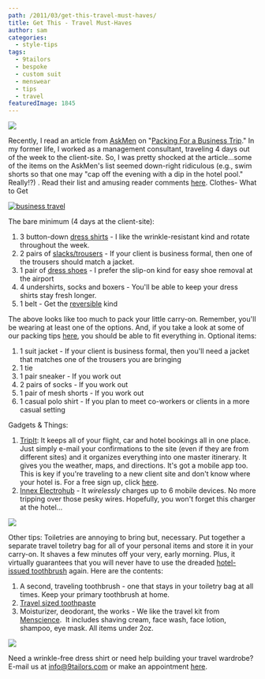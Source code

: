 ```yaml
---
path: /2011/03/get-this-travel-must-haves/
title: Get This - Travel Must-Haves
author: sam
categories: 
  - style-tips
tags: 
  - 9tailors
  - bespoke
  - custom suit
  - menswear
  - tips
  - travel
featuredImage: 1845
---
```

[![](http://businesstravelalmanac.com/wp-content/uploads/2010/08/business-travel.jpg)](http://businesstravelalmanac.com/wp-content/uploads/2010/08/business-travel.jpg)

Recently, I read an article from [AskMen](http://www.askmen.com/) on "[Packing For a Business Trip](http://www.askmen.com/fashion/fashiontip_300/366_fashion_advice.html)." In my former life, I worked as a management consultant, traveling 4 days out of the week to the client-site. So, I was pretty shocked at the article...some of the items on the AskMen's list seemed down-right ridiculous (e.g., swim shorts so that one may "cap off the evening with a dip in the hotel pool." Really!?) . Read their list and amusing reader comments [here](http://www.askmen.com/fashion/fashiontip_300/366b_fashion_advice.html). Clothes- What to Get

[![business travel](http://www.polyvore.com/cgi/img-set/BQcDAAAAAwoDanBnAAAABC5vdXQKFlZzYkdza3RhNEJHcVFDRWwyWHQ1b3cAAAACaWQKAWUAAAAEc2l6ZQ.jpg "business travel")](http://www.polyvore.com/business_travel/set?.embedder=660366&.mid=embed&id=29850532)

The bare minimum (4 days at the client-site):

1.  3 button-down [dress shirts](http://9tailors.com/) - I like the wrinkle-resistant kind and rotate throughout the week.
2.  2 pairs of [slacks/trousers](http://9tailors.com/) - If your client is business formal, then one of the trousers should match a jacket.
3.  1 pair of [dress shoes](http://zappos.com/) - I prefer the slip-on kind for easy shoe removal at the airport
4.  4 undershirts, socks and boxers - You'll be able to keep your dress shirts stay fresh longer.
5.  1 belt - Get the [reversible](http://www.kennethcole.com/product/index.jsp?productId=3811607&cp=3075291) kind

The above looks like too much to pack your little carry-on. Remember, you'll be wearing at least one of the options. And, if you take a look at some of our packing tips [here](http://9tailors.blogspot.com/2011/03/how-to-save-time-while-packing.html), you should be able to fit everything in. Optional items:

1.  1 suit jacket - If your client is business formal, then you'll need a jacket that matches one of the trousers you are bringing
2.  1 tie
3.  1 pair sneaker - If you work out
4.  2 pairs of socks - If you work out
5.  1 pair of mesh shorts - If you work out
6.  1 casual polo shirt - If you plan to meet co-workers or clients in a more casual setting

Gadgets & Things:

1.  [TripIt](http://www.tripit.com/): It keeps all of your flight, car and hotel bookings all in one place. Just simply e-mail your confirmations to the site (even if they are from different sites) and it organizes everything into one master itinerary. It gives you the weather, maps, and directions. It's got a mobile app too. This is key if you're traveling to a new client site and don't know where your hotel is. For a free sign up, click [here](https://www.tripit.com/account/update).
2.  [Innex Electrohub](http://www.alltechnologynews.com/charge-6-devices-simultaneously-with-electrohub-wireless-charger.html) - It _wirelessly_ charges up to 6 mobile devices. No more tripping over those pesky wires. Hopefully, you won't forget this charger at the hotel...

[![](http://www.budgettravel.com/bt-srv/gallery/1101_CES/9InnixelectroHUB.jpg)](http://www.budgettravel.com/bt-srv/gallery/1101_CES/9InnixelectroHUB.jpg)

Other tips: Toiletries are annoying to bring but, necessary. Put together a separate travel toiletry bag for all of your personal items and store it in your carry-on. It shaves a few minutes off your very, early morning. Plus, it virtually guarantees that you will never have to use the dreaded [hotel-issued toothbrush](http://i01.i.aliimg.com/photo/v0/255387077/disposable_toothbrush_dental_kit_travel_toothbrush_hotel.jpg) again. Here are the contents:

1.  A second, traveling toothbrush - one that stays in your toiletry bag at all times. Keep your primary toothbrush at home.
2.  [Travel sized toothpaste](http://www.amazon.com/Colgate-Total%C2%AE-Toothpaste-Travel-Size/dp/B000SR0E7E)
3.  Moisturizer, deodorant, the works - We like the travel kit from [Menscience](http://www.menscience.com/Travel-Kit_p_28.html).  It includes shaving cream, face wash, face lotion, shampoo, eye mask. All items under 2oz.

[![](http://www.menscience.com/assets/images/tsa-travel-kit-31041%282%29.jpg)](http://www.menscience.com/assets/images/tsa-travel-kit-31041%282%29.jpg)

Need a wrinkle-free dress shirt or need help building your travel wardrobe? E-mail us at [info@9tailors.com](mailto:info@9tailors.com) or make an appointment [here](https://spreadsheets.google.com/viewform?key=0Arw_UaSrhyAecEZBaHJUN2dWbXJDSmw5UHVIUWlUVkE&hl=en#gid=0).